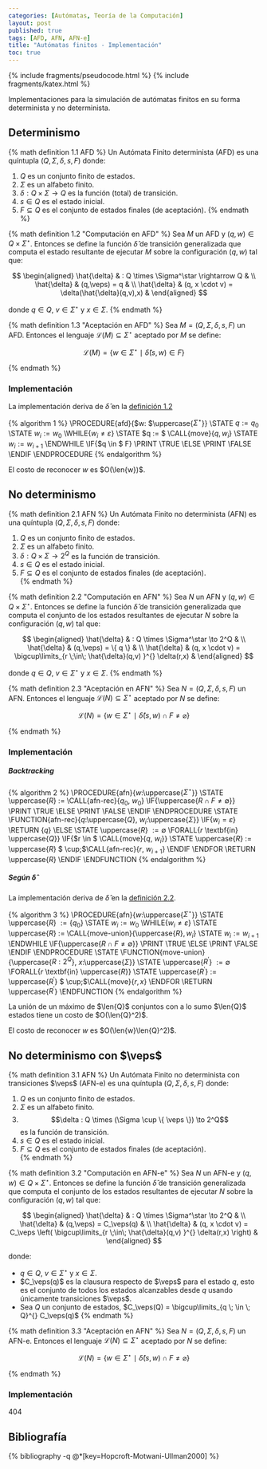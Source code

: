 ```yaml
---
categories: [Autómatas, Teoría de la Computación]
layout: post
published: true
tags: [AFD, AFN, AFN-e]
title: "Autómatas finitos - Implementación"
toc: true
---
```

{% include fragments/pseudocode.html %}
{% include fragments/katex.html %}

Implementaciones para la simulación de autómatas finitos en su forma determinista y no determinista.  

## Determinismo
{% math definition 1.1 AFD %}
Un Autómata Finito determinista (AFD) es una quíntupla $(Q,\Sigma,\delta,s,F)$ donde:

1. $Q$ es un conjunto finito de estados.
2. $\Sigma$ es un alfabeto finito.
3. $\delta : Q \times \Sigma \to Q$ es la función (total) de transición.
4. $s \in Q$ es el estado inicial.
5. $F \subseteq Q$ es el conjunto de estados finales (de aceptación). 
{% endmath %}

{% math definition 1.2 "Computación en AFD" %}
Sea $M$ un AFD y $(q, w) \in Q\times\Sigma^\star$. Entonces se define la función $\hat{\delta}$ 
de transición generalizada que computa el estado resultante de ejecutar $M$ sobre la 
configuración $(q, w)$ tal que:   

$$
  \begin{aligned} 
    \hat{\delta} & : Q \times \Sigma^\star \rightarrow Q         &  \\
    \hat{\delta} & (q,\veps)      = q                            &  \\
    \hat{\delta} & (q, x \cdot v) = \delta(\hat{\delta}(q,v),x)  &
  \end{aligned}
$$
  
donde $q \in Q$, $v \in \Sigma^\star$ y $x \in \Sigma$.
{% endmath %}

{% math definition 1.3 "Aceptación en AFD" %}
Sea $M=(Q,\Sigma,\delta,s,F)$ un AFD. Entonces el lenguaje $\mathcal{L}(M)\subseteq\Sigma^\star$ 
aceptado por $M$ se define:  

  $$\mathcal{L}(M)=\{ w \in \Sigma^\star \ \mid \ \hat{\delta}(s,w) \in F \}$$  
  
{% endmath %}

### Implementación
La implementación deriva de $\hat{\delta}$ en la [definición 1.2](#definition_1.2)

{% algorithm 1 %}
  \PROCEDURE{afd}{$w: $\uppercase{$\Sigma^\star$}}
    \STATE $q := q_0$
    \STATE $w_i := w_0$
    \WHILE{$w_i \neq \varepsilon$}
      \STATE $q := $ \CALL{move}{$q, w_i$}
      \STATE $w_i := w_{i+1}$
    \ENDWHILE
    \IF{$q \in $ F}
      \PRINT \TRUE
    \ELSE
      \PRINT \FALSE
    \ENDIF
  \ENDPROCEDURE
{% endalgorithm %}

El costo de reconocer $w$ es $O(\len{w})$.

## No determinismo
{% math definition 2.1 AFN %}
Un Autómata Finito no determinista (AFN) es una quíntupla $(Q,\Sigma,\delta,s,F)$ donde:
  
1. $Q$ es un conjunto finito de estados.
2. $\Sigma$ es un alfabeto finito.
3. $\delta : Q \times \Sigma \to 2^Q$ es la función de transición.
4. $s \in Q$ es el estado inicial.
5. $F \subseteq Q$ es el conjunto de estados finales (de aceptación).  
{% endmath %}

{% math definition 2.2 "Computación en AFN" %}
Sea $N$ un AFN y $(q,w)\in Q\times\Sigma^\star$. Entonces se define la función $\hat{\delta}$ de 
transición generalizada que computa el conjunto de los estados resultantes de ejecutar $N$ sobre 
la configuración $(q, w)$ tal que:  

$$
  \begin{aligned}
    \hat{\delta} & : Q \times \Sigma^\star \to 2^Q                                               & \\
    \hat{\delta} & (q,\veps)      = \{ q \}                                                      & \\
    \hat{\delta} & (q, x \cdot v) = \bigcup\limits_{r \;\in\; \hat{\delta}(q,v) }^{} \delta(r,x) &
  \end{aligned}
$$

donde $q \in Q$, $v \in \Sigma^\star$ y $x \in \Sigma$.
{% endmath %}

{% math definition 2.3 "Aceptación en AFN" %}
Sea $N=(Q,\Sigma,\delta,s,F)$ un AFN. Entonces el lenguaje $\mathcal{L}(N)\subseteq\Sigma^\star$ 
aceptado por $N$ se define:

  $$\mathcal{L}(N)=\{ w \in \Sigma^\star \ \mid \ \hat{\delta}(s,w) \cap F \neq \varnothing \}$$

{% endmath %}

### Implementación

##### Backtracking
{% algorithm 2 %}
  \PROCEDURE{afn}{$w:$\uppercase{$\Sigma^\star$}}
    \STATE \uppercase{$R$} $:=$ \CALL{afn-rec}{$q_0$, $w_0$}
    \IF{\uppercase{$R \cap F \neq \emptyset$}}
      \PRINT \TRUE
    \ELSE
      \PRINT \FALSE
    \ENDIF
  \ENDPROCEDURE
  \STATE
  \FUNCTION{afn-rec}{$q:$\uppercase{$Q$}, $w_i:$\uppercase{$\Sigma$}}
    \IF{$w_i = \varepsilon$}
      \RETURN $\{ q \}$
    \ELSE
      \STATE \uppercase{$R$} $:= \emptyset$
      \FORALL{$r$ \textbf{in} \uppercase{$Q$}}
        \IF{$r \in $ \CALL{move}{$q$, $w_i$}}
          \STATE \uppercase{$R$} $:=$ \uppercase{$R$} $ \cup\;$\CALL{afn-rec}{$r$, $w_{i+1}$}
        \ENDIF
      \ENDFOR
      \RETURN \uppercase{$R$}
    \ENDIF
  \ENDFUNCTION
{% endalgorithm %}

##### Según $\hat{\delta}$
La implementación deriva de $\hat{\delta}$ en la [definición 2.2](#definition_2.2).

{% algorithm 3 %}
  \PROCEDURE{afn}{$w:$\uppercase{$\Sigma^\star$}}
    \STATE \uppercase{$R$} $:= \{ q_0 \}$
    \STATE $w_i := w_0$
    \WHILE{$w_i \neq \varepsilon$}
      \STATE \uppercase{$R$} $:=$ \CALL{move-union}{\uppercase{$R$}$, w_i$}
      \STATE $w_i := w_{i+1}$
    \ENDWHILE
    \IF{\uppercase{$R \cap F \neq \emptyset$}}
      \PRINT \TRUE
    \ELSE
      \PRINT \FALSE
    \ENDIF
  \ENDPROCEDURE
  \STATE
  \FUNCTION{move-union}{\uppercase{$R:2^Q$}, $x:$\uppercase{$\Sigma$}}
    \STATE \uppercase{$R^\prime$} $:= \emptyset$
    \FORALL{$r$ \textbf{in} \uppercase{$R$}}
      \STATE \uppercase{$R^\prime$} $:=$ \uppercase{$R^\prime$} $ \cup\;$\CALL{move}{$r, x$}
    \ENDFOR
    \RETURN \uppercase{$R^\prime$}
  \ENDFUNCTION
{% endalgorithm %}

La unión de un máximo de $\len{Q}$ conjuntos con a lo sumo $\len{Q}$ estados tiene un costo 
de $O(\len{Q}^2)$.  

El costo de reconocer $w$ es $O(\len{w}\len{Q}^2)$.

## No determinismo con $\veps$

{% math definition 3.1 AFN %}
Un Autómata Finito no determinista con transiciones $\veps$ (AFN-e) es una quíntupla 
$(Q,\Sigma,\delta,s,F)$ donde:
  
1. $Q$ es un conjunto finito de estados.
2. $\Sigma$ es un alfabeto finito.
3. $$\delta : Q \times (\Sigma \cup \{ \veps \}) \to 2^Q$$ es la función de transición.
4. $s \in Q$ es el estado inicial.
5. $F \subseteq Q$ es el conjunto de estados finales (de aceptación).  
{% endmath %}

{% math definition 3.2 "Computación en AFN-e" %}
Sea $N$ un AFN-e y $(q,w)\in Q\times\Sigma^\star$. Entonces se define la función $\hat{\delta}$ de 
transición generalizada que computa el conjunto de los estados resultantes de ejecutar $N$ sobre 
la configuración $(q, w)$ tal que:  

$$
  \begin{aligned}
    \hat{\delta} & : Q \times \Sigma^\star \to 2^Q                                                                      & \\
    \hat{\delta} & (q,\veps)      = C_\veps(q)                                                                          & \\
    \hat{\delta} & (q, x \cdot v) = C_\veps \left( \bigcup\limits_{r \;\in\; \hat{\delta}(q,v) }^{} \delta(r,x) \right) &
  \end{aligned}
$$

donde:
* $q \in Q$, $v \in \Sigma^\star$ y $x \in \Sigma$.
* $C_\veps(q)$ es la clausura respecto de $\veps$ para el estado $q$, esto es el conjunto
  de todos los estados alcanzables desde $q$ usando únicamente transiciones $\veps$.
* Sea $Q$ un conjunto de estados, $C_\veps(Q) = \bigcup\limits_{q \; \in \; Q}^{} C_\veps(q)$ 
{% endmath %}

{% math definition 3.3 "Aceptación en AFN" %}
Sea $N=(Q,\Sigma,\delta,s,F)$ un AFN-e. Entonces el lenguaje $\mathcal{L}(N)\subseteq\Sigma^\star$ 
aceptado por $N$ se define:

  $$\mathcal{L}(N)=\{ w \in \Sigma^\star \ \mid \ \hat{\delta}(s,w) \cap F \neq \varnothing \}$$

{% endmath %}

### Implementación

404

## Bibliografía
{% bibliography -q
   @*[key=Hopcroft-Motwani-Ullman2000] 
%}
